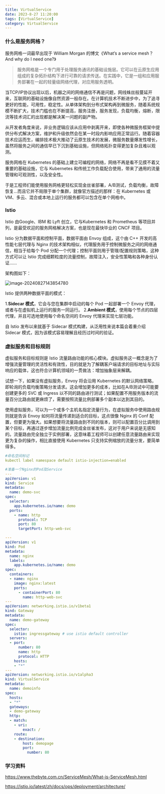 ```yaml
---
title: VirtualService
date: 2023-8-27 11:20:00
tags: [VirtualService]
category: VirtualService
---
```


### 什么是服务网格？

服务网格一词最早出现于 William Morgan 的博文《What’s a service mesh？And why do I need one?》

> 服务网格是一个专门用于处理服务通讯的基础设施层。它可以在云原生应用组成的复杂拓扑结构下进行可靠的请求传送。在实践中，它是一组和应用服务部署在一起的轻量级网络代理，对应用服务透明。

当TCP/IP协议出现以后，机器之间的网络通信不再是问题，网线蛛丝般蔓延开来，互联网的基础设施像自然资源一般存在。在计算机技术不断进步中，为了追寻更好的性能，可用性，稳定性。从单体架构到分布式架构再到微服务，随着系统规模不断扩大，技术门槛也在不断提高，服务注册，服务发现，负载均衡，熔断，限流等技术词汇的出现都是解决某一问题的副产物。

从开发者角度来说，非业务逻辑应该从应用中剥离开来，即使各种微服务框架中提供分布式解决方案，维护和升级依然会在某一时段内影响应用正常运行。随着容器技术应运而生，编排技术极大推动了云原生技术的发展，微服务数量爆发性增长，虽然将服务之间的通信早已下沉到基础设施，但网络拓扑变得更加复杂且难以观测。

服务网格在 Kubernetes 的基础上建立可编程的网络，网络不再是看不见摸不着又重要的基础设施，它与 Kubernetes 和传统工作负载配合使用，带来了通用的流量管理和可观测性，以及安全性。

于是工程师们能使用服务网格更轻松实现金丝雀部署，A/B测试，负载均衡，故障恢复…而且它并不局限于单个集群，就像官方描述的那样：在 Kubernetes 或 VM、多云、混合或本地上运行的服务都可以包含在单个网格中。



### Istio 

Istio 由Google、IBM 和 Lyft 创立，它与Kubernetes 和 Prometheus 等项目并列，是最受欢迎的服务网格解决方案，也是现在最快毕业的 CNCF 项目。

Istio 分为数据平面和控制平面，数据平面由 Envoy 组成，这个由 C++ 开发的高性能七层代理与 Nginx 的技术架构相似，代理服务用于控制微服务之间的网络通信，相当于给每个 Pod 分配一个代理；控制平面则用于管理/配置规则策略，这种方式可以让 Istio 完成细颗粒度的流量控制，故障注入，安全性策略和各种身份认证……

架构图如下：

![image-20240827143854780](https://raw.githubusercontent.com/SilentEchoe/images/main/image-20240827143854780.png)

Istio 提供两种数据平面的模式：

1.**Sidecar 模式**，它会与您在集群中启动的每个 Pod 一起部署一个 Envoy 代理，或者与在虚拟机上运行的服务一同运行。
2.**Ambient 模式**，使用每个节点的四层代理，并且可选地使用每个命名空间的 Envoy 代理来实现七层功能。

自 Istio 发布以来就基于 Sidecar 模式构建，从泛用性来说本篇会着重介绍 Sidecar 模式，因为该模式容易理解且经历过时间的验证。





### 虚拟服务和目标规则

虚拟服务和目标规则是 Istio 流量路由功能的核心模块。虚拟服务这一概念是为了增强流量管理的灵活性和有效性，目的就是为了解耦客户端请求的目标地址与实际响应的载体，这也符合计算机领域的一贯做法：增加抽象层来解耦。

试想一下，如果没有虚拟服务，Envoy 将会沿用 Kubernetes 的默认网络策略，即轮询的负载均衡策略分发请求。这会增加更多的成本，比如在A/B测试中可能要创建更多的 SVC 或 Ingress 以不同的路由进行测试；如果配置不用服务版本的流量百分比路由就更麻烦了，需要按照流量比例部署多个副本以达到其目的。

使用虚拟服务，可以为一个或多个主机名指定流量行为，在虚拟服务中使用路由规则就是告诉 Envoy 如何将流量传递到适合的目标，这点很像 Nginx 的 Conf 配置，但要更为强大。如果想要将流量路由到不同的版本，则可以配置百分比调用到某个目标，再通过逐步增加流量比例完成金丝雀发布，这对于用户来说是无感知的。流量路由完全独立于实例部署，这意味着工程师可以创建任意流量路由来实现更为复杂的操作，相比直接使用 Kubernetes 只支持实例缩放的流量分发，要简单得多。



```yaml
#命名空间标记
kubectl label namespace default istio-injection=enabled

#准备一个Nginx的Pod及Service
---
apiVersion: v1
kind: Service
metadata:
  name: demo-svc
spec:
  selector:
    app.kubernetes.io/name: demo
  ports:
    - name: http
      protocol: TCP
      port: 80
      targetPort: http-web-svc

---
apiVersion: v1
kind: Pod
metadata:
  name: nginx
  labels:
    app.kubernetes.io/name: demo
spec:
  containers:
  - name: nginx
    image: nginx:latest
    ports:
      - containerPort: 80
        name: http-web-svc
---
apiVersion: networking.istio.io/v1beta1
kind: Gateway
metadata:
  name: demo-gateway
spec:
  selector:
    istio: ingressgateway # use istio default controller
  servers:
  - port:
      number: 80
      name: http
      protocol: HTTP
    hosts:
    - "*"
---
apiVersion: networking.istio.io/v1alpha3
kind: VirtualService
metadata:
  name: demoinfo
spec:
  hosts:
  - "*"
  gateways:
  - demo-gateway
  http:
  - match:
    - uri:
        exact: /
    route:
    - destination:
        host: demopage
        port:
          number: 80
```











### 学习资料

https://www.thebyte.com.cn/ServiceMesh/What-is-ServiceMesh.html

https://istio.io/latest/zh/docs/ops/deployment/architecture/

